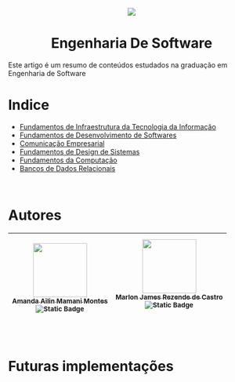 <p align="center"><img src="https://img.shields.io/badge/status-em%20desenvolvimento-brightgreen"/></p>

<h1 align="center"> Engenharia De Software </h1>
Este artigo é um resumo de conteúdos estudados na graduação em Engenharia de Software

<br>

# Indice
 - [Fundamentos de Infraestrutura da Tecnologia da Informação]()
 - [Fundamentos de Desenvolvimento de Softwares]()
 - [Comunicação Empresarial]()
 - [Fundamentos de Design de Sistemas]()
 - [Fundamentos da Computação]()
 - [Bancos de Dados Relacionais]()

<br>

# Autores
| <p align="center"> [<img src="https://avatars.githubusercontent.com/u/100203503?v=4" width=110><br><sub>Amanda Ailin Mamani Montes</sub>](https://github.com/AmandaAilin)<br><sub>![Static Badge](https://img.shields.io/badge/-Linkedin-blue)</sub> | [<img src="https://avatars.githubusercontent.com/u/97669160?v=4" width=110><br><sub>Marlon James Rezende de Castro</sub>](https://github.com/MarlonJames99)<br><sub>![Static Badge](https://img.shields.io/badge/-Linkedin-blue)</sub> </p>| 
| :---: | :---: |

<br>

# Futuras implementações
